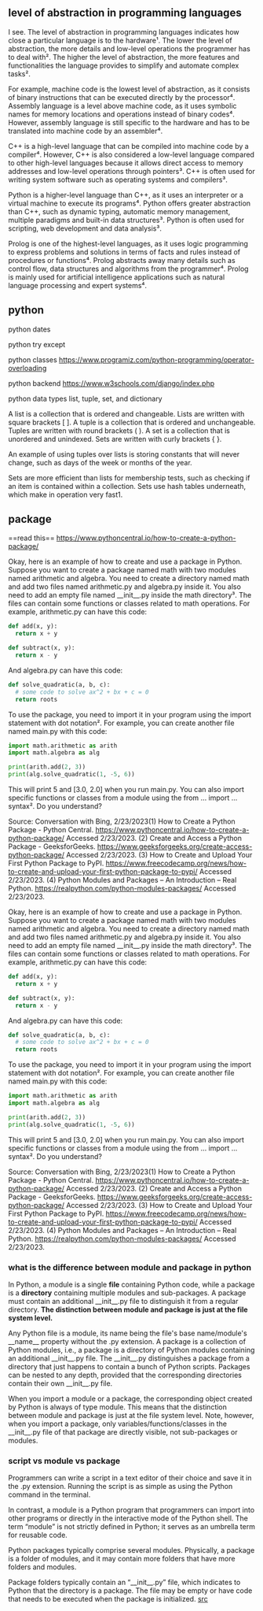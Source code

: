 ## level of abstraction in programming languages
I see. The level of abstraction in programming languages indicates how close a particular language is to the hardware¹. The lower the level of abstraction, the more details and low-level operations the programmer has to deal with². The higher the level of abstraction, the more features and functionalities the language provides to simplify and automate complex tasks².

For example, machine code is the lowest level of abstraction, as it consists of binary instructions that can be executed directly by the processor⁴. Assembly language is a level above machine code, as it uses symbolic names for memory locations and operations instead of binary codes⁴. However, assembly language is still specific to the hardware and has to be translated into machine code by an assembler⁴.

C++ is a high-level language that can be compiled into machine code by a compiler⁴. However, C++ is also considered a low-level language compared to other high-level languages because it allows direct access to memory addresses and low-level operations through pointers³. C++ is often used for writing system software such as operating systems and compilers³.

Python is a higher-level language than C++, as it uses an interpreter or a virtual machine to execute its programs⁴. Python offers greater abstraction than C++, such as dynamic typing, automatic memory management, multiple paradigms and built-in data structures³. Python is often used for scripting, web development and data analysis³.

Prolog is one of the highest-level languages, as it uses logic programming to express problems and solutions in terms of facts and rules instead of procedures or functions⁴. Prolog abstracts away many details such as control flow, data structures and algorithms from the programmer⁴. Prolog is mainly used for artificial intelligence applications such as natural language processing and expert systems⁴.

## python
python dates

python try except

python classes
https://www.programiz.com/python-programming/operator-overloading

python backend
https://www.w3schools.com/django/index.php

python data types list, tuple, set, and dictionary

A list is a collection that is ordered and changeable. Lists are written with square brackets [ ].
A tuple is a collection that is ordered and unchangeable. Tuples are written with round brackets ( ).
A set is a collection that is unordered and unindexed. Sets are written with curly brackets { }.

An example of using tuples over lists is storing constants that will never change, such as days of the week or months of the year.

Sets are more efficient than lists for membership tests, such as checking if an item is contained within a collection. Sets use hash tables underneath, which make in operation very fast1.


## package
==read this==
https://www.pythoncentral.io/how-to-create-a-python-package/

Okay, here is an example of how to create and use a package in Python. Suppose you want to create a package named math with two modules named arithmetic and algebra. You need to create a directory named math and add two files named arithmetic.py and algebra.py inside it. You also need to add an empty file named \_\_init\_\_.py inside the math directory³. The files can contain some functions or classes related to math operations. For example, arithmetic.py can have this code:

```python
def add(x, y):
  return x + y

def subtract(x, y):
  return x - y
```

And algebra.py can have this code:

```python
def solve_quadratic(a, b, c):
  # some code to solve ax^2 + bx + c = 0
  return roots
```

To use the package, you need to import it in your program using the import statement with dot notation². For example, you can create another file named main.py with this code:

```python
import math.arithmetic as arith
import math.algebra as alg

print(arith.add(2, 3))
print(alg.solve_quadratic(1, -5, 6))
```

This will print 5 and [3.0, 2.0] when you run main.py. You can also import specific functions or classes from a module using the from ... import ... syntax². Do you understand?

Source: Conversation with Bing, 2/23/2023(1) How to Create a Python Package - Python Central. https://www.pythoncentral.io/how-to-create-a-python-package/ Accessed 2/23/2023.
(2) Create and Access a Python Package - GeeksforGeeks. https://www.geeksforgeeks.org/create-access-python-package/ Accessed 2/23/2023.
(3) How to Create and Upload Your First Python Package to PyPI. https://www.freecodecamp.org/news/how-to-create-and-upload-your-first-python-package-to-pypi/ Accessed 2/23/2023.
(4) Python Modules and Packages – An Introduction – Real Python. https://realpython.com/python-modules-packages/ Accessed 2/23/2023.


Okay, here is an example of how to create and use a package in Python. Suppose you want to create a package named math with two modules named arithmetic and algebra. You need to create a directory named math and add two files named arithmetic.py and algebra.py inside it. You also need to add an empty file named \_\_init\_\_.py inside the math directory³. The files can contain some functions or classes related to math operations. For example, arithmetic.py can have this code:

```python
def add(x, y):
  return x + y

def subtract(x, y):
  return x - y
```

And algebra.py can have this code:

```python
def solve_quadratic(a, b, c):
  # some code to solve ax^2 + bx + c = 0
  return roots
```

To use the package, you need to import it in your program using the import statement with dot notation². For example, you can create another file named main.py with this code:

```python
import math.arithmetic as arith
import math.algebra as alg

print(arith.add(2, 3))
print(alg.solve_quadratic(1, -5, 6))
```

This will print 5 and [3.0, 2.0] when you run main.py. You can also import specific functions or classes from a module using the from ... import ... syntax². Do you understand?

Source: Conversation with Bing, 2/23/2023(1) How to Create a Python Package - Python Central. https://www.pythoncentral.io/how-to-create-a-python-package/ Accessed 2/23/2023.
(2) Create and Access a Python Package - GeeksforGeeks. https://www.geeksforgeeks.org/create-access-python-package/ Accessed 2/23/2023.
(3) How to Create and Upload Your First Python Package to PyPI. https://www.freecodecamp.org/news/how-to-create-and-upload-your-first-python-package-to-pypi/ Accessed 2/23/2023.
(4) Python Modules and Packages – An Introduction – Real Python. https://realpython.com/python-modules-packages/ Accessed 2/23/2023.


### what is the difference between module and package in python
In Python, a module is a single **file** containing Python code, while a package is a **directory** containing multiple modules and sub-packages. A package must contain an additional \_\_init\_\_.py file to distinguish it from a regular directory. **The distinction between module and package is just at the file system level.**

Any Python file is a module, its name being the file's base name/module's \_\_name\_\_ property without the .py extension. 
A package is a collection of Python modules, i.e., a package is a directory of Python modules containing an additional \_\_init\_\_.py file. 
The \_\_init\_\_.py distinguishes a package from a directory that just happens to contain a bunch of Python scripts. 
Packages can be nested to any depth, provided that the corresponding directories contain their own \_\_init\_\_.py file.

When you import a module or a package, the corresponding object created by Python is always of type module. This means that the distinction between module and package is just at the file system level. Note, however, when you import a package, only variables/functions/classes in the \_\_init\_\_.py file of that package are directly visible, not sub-packages or modules.


### script vs module vs package
Programmers can write a script in a text editor of their choice and save it in the .py extension. Running the script is as simple as using the Python command in the terminal.

In contrast, a module is a Python program that programmers can import into other programs or directly in the interactive mode of the Python shell. The term “module” is not strictly defined in Python; it serves as an umbrella term for reusable code.

Python packages typically comprise several modules. Physically, a package is a folder of modules, and it may contain more folders that have more folders and modules.

Package folders typically contain an “\_\_init\_\_.py” file, which indicates to Python that the directory is a package. The file may be empty or have code that needs to be executed when the package is initialized.
[src](https://www.pythoncentral.io/how-to-create-a-python-package/)
